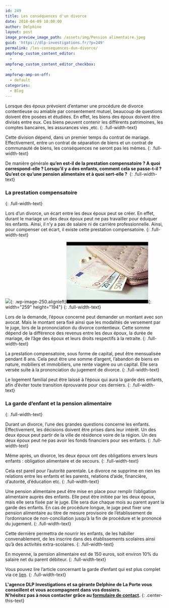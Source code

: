 ```yaml
---
id: 249
title: Les conséquences d'un divorce
date: 2018-04-09 10:00:00
author: Delphine
layout: post
image_preview_image_path: /assets/img/Pension alimentaire.jpeg
guid: 'https://dlp-investigations.fr/?p=249'
permalink: /les-consequences-dun-divorce/
ampforwp_custom_content_editor:
  -
ampforwp_custom_content_editor_checkbox:
  -
ampforwp-amp-on-off:
  - default
categories:
  - Blog
---
```


Lorsque des &eacute;poux pr&eacute;voient d’entamer une proc&eacute;dure de divorce contentieuse ou amiable par consentement mutuel, beaucoup de questions doivent &ecirc;tre pos&eacute;es et &eacute;tudi&eacute;es. En effet, les biens des &eacute;poux doivent &ecirc;tre divis&eacute;s entre eux. Ces biens peuvent contenir les diff&eacute;rents patrimoines, les comptes bancaires, les assurances vies ,etc.
{: .full-width-text}

Cette division d&eacute;pend, dans un premier temps du contrat de mariage. Effectivement, entre un contrat de s&eacute;paration de biens et un contrat de communaut&eacute; de biens, les cons&eacute;quences ne seront pas les m&ecirc;mes.
{: .full-width-text}

De mani&egrave;re g&eacute;n&eacute;rale **qu’en est-il de la prestation compensatoire ? A quoi correspond-elle ? Lorsqu’il y a des enfants, comment cela se passe-t-il ? Qu’est ce qu’une pension alimentaire et &agrave; quoi sert-elle ?&nbsp;**
{: .full-width-text}

### La prestation compensatoire
{: .full-width-text}

Lors d’un divorce, un &eacute;cart entre les deux &eacute;poux peut se cr&eacute;er. En effet, durant le mariage un des deux &eacute;poux peut ne pas travailler pour &eacute;duquer les enfants. Ainsi, il n’y a pas de salaire ni de carri&egrave;re professionnelle. Ainsi, pour compenser cet &eacute;cart, il existe cette prestation compensatoire.
{: .full-width-text}

![](https://i2.wp.com/dlp-investigations.fr/wp-content/uploads/2018/03/images.jpeg?resize=220%2C146&amp;ssl=1){: .wp-image-250.alignleft}![](/uploads/revenus.jpg){: width="259" height="194"}
{: .full-width-text}

Lors de la demande, l’&eacute;poux concern&eacute; peut demander un montant avec son avocat. Mais le montant sera fix&eacute; ainsi que les modalit&eacute;s de versement par le juge, lors de la prononciation du divorce contentieux. Cette somme d&eacute;pend de la diff&eacute;rence des revenus entre les deux &eacute;poux, la dur&eacute;e de mariage, de l’&acirc;ge des &eacute;poux et leurs droits respectifs &agrave; la retraite.
{: .full-width-text}

La prestation compensatoire, sous forme de capital, peut &ecirc;tre mensualis&eacute;e pendant 8 ans. Cela peut &ecirc;tre une somme d’argent, l’abandon de biens en nature, mobiliers et immobiliers, une rente viag&egrave;re ou un capital. Elle sera vers&eacute;e suite &agrave; la prononciation du jugement de divorce.
{: .full-width-text}

Le logement familial peut &ecirc;tre laiss&eacute; &agrave; l’&eacute;poux qui aura la garde des enfants, afin d’&eacute;viter toute transition &eacute;prouvante pour ces derniers.
{: .full-width-text}

### La garde d’enfant et la pension alimentaire
{: .full-width-text}

Durant un divorce, l’une des grandes questions concerne les enfants. Effectivement, les d&eacute;cisions doivent &ecirc;tre prises dans leur int&eacute;r&ecirc;t. Un des deux &eacute;poux peut partir de la ville de r&eacute;sidence voire de la r&eacute;gion. Un des deux &eacute;poux peut ne pas avoir les fonds financiers pour ses enfants.
{: .full-width-text}

M&ecirc;me apr&egrave;s, un divorce, les deux &eacute;poux ont des obligations envers leurs enfants : obligation alimentaire et de secours.
{: .full-width-text}

Cela est pareil pour l’autorit&eacute; parentale. Le divorce ne supprime en rien les relations entre les enfants et les parents, relations d’aide, financi&egrave;re, d’autorit&eacute;, d’&eacute;ducation etc.
{: .full-width-text}

Une pension alimentaire peut &ecirc;tre mise en place pour remplir l’obligation alimentaire aupr&egrave;s des enfants. Elle peut &ecirc;tre initi&eacute;e par les deux &eacute;poux, mais elle sera fix&eacute;e par le juge. Elle sera due chaque mois au parent ayant la garde des enfants. En cas de proc&eacute;dure longue, le juge peut fixer une pension alimentaire au titre de mesure provisoire de l’&eacute;tablissement de l’ordonnance de non-conciliation jusqu’&agrave; la fin de proc&eacute;dure et le prononc&eacute; du jugement.
{: .full-width-text}

Cette derni&egrave;re permettra de nourrir les enfants, de les habiller convenablement, de les inscrire dans des &eacute;tablissements scolaires ainsi qu’&agrave; des activit&eacute;s extra-scolaires.
{: .full-width-text}

En moyenne, la pension alimentaire est de 150 euros, soit environ 10% du salaire net du parent d&eacute;biteur.
{: .full-width-text}

Vous pouvez lire l’article concernant la garde d’enfant qui est plus complet via ce [lien](/la-garde-d-enfant/).
{: .full-width-text}

**L'agence DLP Investigations et sa g&eacute;rante Delphine de La Porte vous conseillent et vous accompagnent dans vos dossiers.**<br>**N'h&eacute;sitez pas &agrave; nous contacter gr&acirc;ce au&nbsp;[formulaire de contact](https://dlp-investigations.fr/#contact).**
{: .center-this-text}
